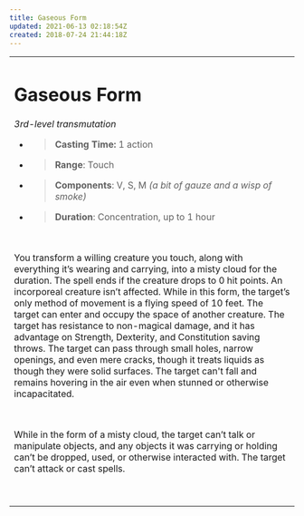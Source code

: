 ```yaml
---
title: Gaseous Form
updated: 2021-06-13 02:18:54Z
created: 2018-07-24 21:44:18Z
---
```


<table><tbody><tr class="odd"><td><h1 id="gaseous-form"><strong>Gaseous Form</strong></h1><p><em>3rd-level transmutation</em></p><ul><li><blockquote><p><strong>Casting Time:</strong> 1 action</p></blockquote></li><li><blockquote><p><strong>Range</strong>: Touch</p></blockquote></li><li><blockquote><p><strong>Components</strong>: V, S, M <em>(a bit of gauze and a wisp of smoke)</em></p></blockquote></li><li><blockquote><p><strong>Duration</strong>: Concentration, up to 1 hour</p></blockquote></li></ul><p> </p><p>You transform a willing creature you touch, along with everything it’s wearing and carrying, into a misty cloud for the duration. The spell ends if the creature drops to 0 hit points. An incorporeal creature isn’t affected. While in this form, the target’s only method of movement is a flying speed of 10 feet. The target can enter and occupy the space of another creature. The target has resistance to non-magical damage, and it has advantage on Strength, Dexterity, and Constitution saving throws. The target can pass through small holes, narrow openings, and even mere cracks, though it treats liquids as though they were solid surfaces. The target can't fall and remains hovering in the air even when stunned or otherwise incapacitated.</p><p> </p><p>While in the form of a misty cloud, the target can’t talk or manipulate objects, and any objects it was carrying or holding can’t be dropped, used, or otherwise interacted with. The target can’t attack or cast spells.</p><p> </p></td></tr></tbody></table>

